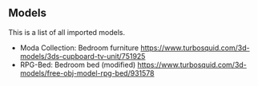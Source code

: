 ## Models

This is a list of all imported models.

- Moda Collection: Bedroom furniture https://www.turbosquid.com/3d-models/3ds-cupboard-tv-unit/751925
- RPG-Bed: Bedroom bed (modified) https://www.turbosquid.com/3d-models/free-obj-model-rpg-bed/931578